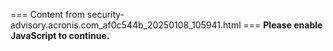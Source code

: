 === Content from security-advisory.acronis.com_af0c544b_20250108_105941.html ===
**Please enable JavaScript to continue.**
